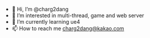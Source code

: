 - 👋 Hi, I’m @charg2dang
- 👀 I’m interested in multi-thread, game and web server
- 🌱 I’m currently learning ue4
- 📫 How to reach me charg2dang@kakao.com

<!---
charg2dang/charg2dang is a ✨ special ✨ repository because its `README.md` (this file) appears on your GitHub profile.
You can click the Preview link to take a look at your changes.
--->

